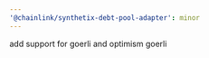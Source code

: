 ```yaml
---
'@chainlink/synthetix-debt-pool-adapter': minor
---
```


add support for goerli and optimism goerli
